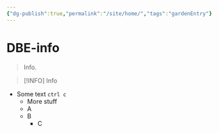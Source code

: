 ```yaml
---
{"dg-publish":true,"permalink":"/site/home/","tags":"gardenEntry"}
---
```

# DBE-info
> Info. 

>[!INFO]
> Info

- Some text `ctrl c` 
	- More stuff
	- A
	- B
		- C

